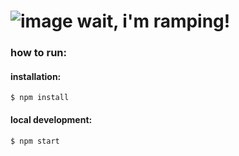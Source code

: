 # ![image](https://github.com/user-attachments/assets/652ebf11-6873-4942-8752-4e2bd8aac36d) wait, i'm ramping!

### how to run:
#### installation:
```
$ npm install
```
#### local development:
```
$ npm start
```

